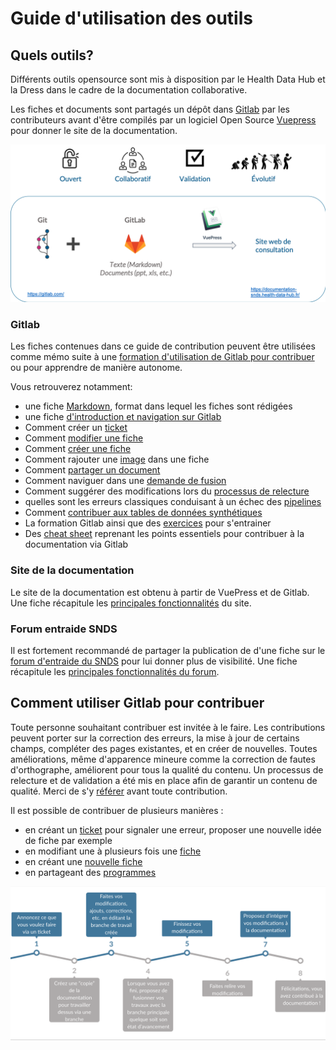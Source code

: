 # Guide d'utilisation des outils
<!-- SPDX-License-Identifier: MPL-2.0 -->

## Quels outils?
Différents outils opensource sont mis à disposition par le Health Data Hub et la Dress dans le cadre de la documentation collaborative.

Les fiches et documents sont partagés un dépôt dans [Gitlab](https://gitlab.com/healthdatahub/documentation-snds) par les contributeurs avant d'être compilés par un logiciel Open Source [Vuepress](https://vuepress.vuejs.org/) pour donner le site de la documentation. 

<p style="center">
<img src="../../files/images/tutoriel_gitlab/2020-05-10_HDH_outils-documentation_MLP-2.0.png" alt="Éditer sur GitLab" width="600"/>
</p>

### Gitlab
Les fiches contenues dans ce guide de contribution peuvent être utilisées comme mémo suite à une [formation d'utilisation de Gitlab pour contribuer](https://www.meetup.com/fr-FR/Health-Data-Hub/) ou pour apprendre de manière autonome.

Vous retrouverez notamment:

- une fiche [Markdown](tutoriel_markdown.md), format dans lequel les fiches sont rédigées
- une fiche [d'introduction et  navigation sur Gitlab](Introduction_Gitlab.md)
- Comment créer un [ticket](Ticket.md)
- Comment [modifier une fiche](Modifier_une_fiche.md)
- Comment [créer une fiche](Creer_une_fiche.md)
- Comment rajouter une [image](inclure_image.md) dans une fiche
- Comment [partager un document](partage_document.md)
- Comment naviguer dans une [demande de fusion](demande_fusion.md)
- Comment suggérer des modifications lors du [processus de relecture](processus_relecture.md)
- quelles sont les erreurs classiques conduisant à un échec des [pipelines](erreur_pipelines.md)
- Comment [contribuer aux tables de données synthétiques](contribution_tables.md)
- La formation Gitlab ainsi que des [exercices](exercices_formation.md) pour s'entrainer
- Des [cheat sheet](Cheat_Sheet.md) reprenant les points essentiels pour contribuer à la documentation via Gitlab

### Site de la documentation
Le site de la documentation est obtenu à partir de VuePress et de Gitlab. Une fiche récapitule les [principales fonctionnalités](Utiliser_le_site_de_documentation.md) du site.

### Forum entraide SNDS
Il est fortement recommandé de partager la publication de d'une fiche sur le [forum d'entraide du SNDS](https://entraide.health-data-hub.fr/) pour lui donner plus de visibilité. Une fiche récapitule les [principales fonctionnalités du forum](Forum.md).

## Comment utiliser Gitlab pour contribuer
Toute personne souhaitant contribuer est invitée à le faire. Les contributions peuvent porter sur la correction des erreurs, la mise à jour de certains champs, compléter des pages existantes, et en créer de nouvelles. Toutes améliorations, même d'apparence mineure comme la correction de fautes d'orthographe, améliorent pour tous la qualité du contenu. Un processus de relecture et de validation a été mis en place afin de garantir un contenu de qualité. Merci de s'y [référer](../A_lire/README.md) avant toute contribution. 

Il est possible de contribuer de plusieurs manières : 
- en créant un [ticket](Ticket.md) pour signaler une erreur, proposer une nouvelle idée de fiche par exemple
- en modifiant une à plusieurs fois une [fiche](Modifier_une_fiche.md)
- en créant une [nouvelle fiche](Creer_une_fiche.md)
- en partageant des [programmes](partage_document.md)

<p style="center">
<img src="../../files/images/tutoriel_gitlab/2020-05-10_HDH_procedure-contribution_MLP-2.0.png" alt="Éditer sur GitLab" width="800"/>
</p>